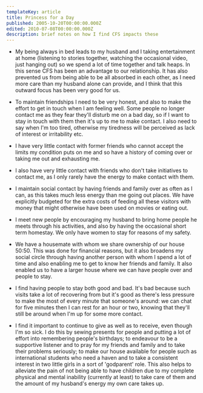 ```yaml
---
templateKey: article
title: Princess for a Day
published: 2005-10-20T00:00:00.000Z
edited: 2010-07-08T00:00:00.000Z
description: brief notes on how I find CFS impacts these
---
```

* My being always in bed leads to my husband and I taking entertainment at home (listening to stories together, watching the occasional video, just hanging out) so we spend a lot of time together and talk heaps. In this sense CFS has been an advantage to our relationship. It has also prevented us from being able to be all absorbed in each other, as I need more care than my husband alone can provide, and I think that this outward focus has been very good for us.

* To maintain friendships I need to be very honest, and also to make the effort to get in touch when I am feeling well. Some people no longer contact me as they fear they'll disturb me on a bad day, so if I want to stay in touch with them then it's up to me to make contact. I also need to say when I'm too tired, otherwise my tiredness will be perceived as lack of interest or irritability etc.

* I have very little contact with former friends who cannot accept the limits my condition puts on me and so have a history of coming over or taking me out and exhausting me.

* I also have very little contact with friends who don't take initiatives to contact me, as I only rarely have the energy to make contact with them.

* I maintain social contact by having friends and family over as often as I can, as this takes much less energy than me going out places. We have explicitly budgeted for the extra costs of feeding all these visitors with money that might otherwise have been used on movies or eating out.

* I meet new people by encouraging my husband to bring home people he meets through his activities, and also by having the occasional short term homestay. We only have women to stay for reasons of my safety.

* We have a housemate with whom we share ownership of our house 50:50. This was done for financial reasons, but it also broadens my social circle through having another person with whom I spend a lot of time and also enabling me to get to know her friends and family. It also enabled us to have a larger house where we can have people over and people to stay.

* I find having people to stay both good and bad. It's bad because such visits take a lot of recovering from but it's good as there's less pressure to make the most of every minute that someone's around: we can chat for five minutes then I can rest for an hour or two, knowing that they'll still be around when I'm up for some more contact.

* I find it important to continue to give as well as to receive, even though I'm so sick. I do this by sewing presents for people and putting a lot of effort into remembering people's birthdays; to endeavour to be a supportive listener and to pray for my friends and family and to take their problems seriously; to make our house available for people such as international students who need a haven and to take a consistent interest in two little girls in a sort of 'godparent' role. This also helps to alleviate the pain of not being able to have children due to my complete physical and mental inability (currently at least) to take care of them and the amount of my husband's energy my own care takes up.